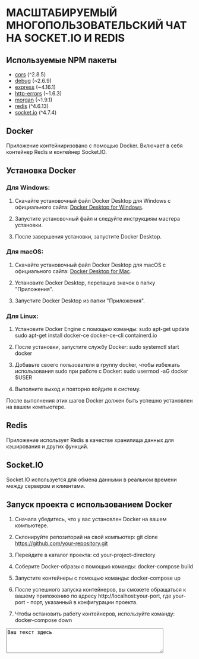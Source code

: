 # МАСШТАБИРУЕМЫЙ МНОГОПОЛЬЗОВАТЕЛЬСКИЙ ЧАТ НА SOCKET.IO И REDIS

## Используемые NPM пакеты 

- [cors](https://www.npmjs.com/package/cors) (^2.8.5)
- [debug](https://www.npmjs.com/package/debug) (~2.6.9)
- [express](https://www.npmjs.com/package/express) (~4.16.1)
- [http-errors](https://www.npmjs.com/package/http-errors) (~1.6.3)
- [morgan](https://www.npmjs.com/package/morgan) (~1.9.1)
- [redis](https://www.npmjs.com/package/redis) (^4.6.13)
- [socket.io](https://www.npmjs.com/package/socket.io) (^4.7.4)

## Docker

Приложение контейниризовано с помощью Docker. Включает в себя контейнер Redis и контейнер Socket.IO.

## Установка Docker

### Для Windows:

1. Скачайте установочный файл Docker Desktop для Windows с официального сайта: [Docker Desktop for Windows](https://hub.docker.com/editions/community/docker-ce-desktop-windows).

2. Запустите установочный файл и следуйте инструкциям мастера установки.

3. После завершения установки, запустите Docker Desktop.

### Для macOS:

1. Скачайте установочный файл Docker Desktop для macOS с официального сайта: [Docker Desktop for Mac](https://hub.docker.com/editions/community/docker-ce-desktop-mac).

2. Установите Docker Desktop, перетащив значок в папку "Приложения".

3. Запустите Docker Desktop из папки "Приложения".

### Для Linux:

1. Установите Docker Engine с помощью команды:
sudo apt-get update
sudo apt-get install docker-ce docker-ce-cli containerd.io

2. После установки, запустите службу Docker:
sudo systemctl start docker

3. Добавьте своего пользователя в группу docker, чтобы избежать использования sudo при работе с Docker:
sudo usermod -aG docker $USER

4. Выполните выход и повторно войдите в систему.

После выполнения этих шагов Docker должен быть успешно установлен на вашем компьютере.

## Redis

Приложение использует Redis в качестве хранилища данных для кэширования и других функций.

## Socket.IO

Socket.IO используется для обмена данными в реальном времени между сервером и клиентами.


## Запуск проекта с использованием Docker

1. Сначала убедитесь, что у вас установлен Docker на вашем компьютере.

2. Склонируйте репозиторий на свой компьютер:
git clone https://github.com/your-repository.git

3. Перейдите в каталог проекта:
cd your-project-directory

4. Соберите Docker-образы с помощью команды:
docker-compose build

5. Запустите контейнеры с помощью команды:
docker-compose up

6. После успешного запуска контейнеров, вы сможете обращаться к вашему приложению по адресу http://localhost:your-port, где your-port - порт, указанный в конфигурации проекта.

7. Чтобы остановить работу контейнеров, используйте команду:
docker-compose down

<textarea rows="4" cols="50">
Ваш текст здесь
</textarea>
